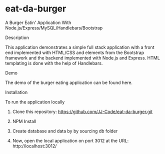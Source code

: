 # eat-da-burger
A Burger Eatin' Application With Node.js/Express/MySQL/Handlebars/Bootstrap

Description

This application demonstrates a simple full stack application with a front end implemented with HTML/CSS and elements from the Bootstrap framework and the backend implemented with Node.js and Express. HTML templating is done with the help of Handlebars.

Demo

The demo of the burger eating application can be found here.

Installation

To run the application locally

1) Clone this repository: https://github.com/JJ-Code/eat-da-burger.git

2) NPM Install

3) Create database and data by by sourcing db folder

4) Now, open the local application on port 3012 at the URL: http://localhost:3012/

